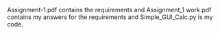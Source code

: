 Assignment-1.pdf contains the requirements and Assignment_1 work.pdf contains my answers for the requirements and Simple_GUI_Calc.py is my code.
